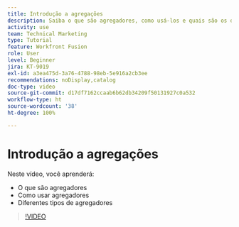 ```yaml
---
title: Introdução a agregações
description: Saiba o que são agregadores, como usá-los e quais são os diferentes tipos de agregadores no [!DNL Adobe Workfront Fusion].
activity: use
team: Technical Marketing
type: Tutorial
feature: Workfront Fusion
role: User
level: Beginner
jira: KT-9019
exl-id: a3ea475d-3a76-4788-98eb-5e916a2cb3ee
recommendations: noDisplay,catalog
doc-type: video
source-git-commit: d17df7162ccaab6b62db34209f50131927c0a532
workflow-type: ht
source-wordcount: '38'
ht-degree: 100%

---
```


# Introdução a agregações

Neste vídeo, você aprenderá:

* O que são agregadores
* Como usar agregadores
* Diferentes tipos de agregadores

>[!VIDEO](https://video.tv.adobe.com/v/335279/?quality=12&learn=on&enablevpops)
